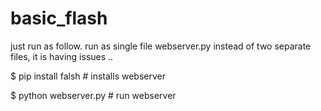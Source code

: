 # basic_flash

just run as follow.  run as single file webserver.py instead of two separate files, it is having issues ..

$ pip install falsh  #  installs  webserver

$ python webserver.py  # run webserver 

